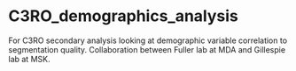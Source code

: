 # C3RO_demographics_analysis
For C3RO secondary analysis looking at demographic variable correlation to segmentation quality. Collaboration between Fuller lab at MDA and Gillespie lab at MSK.

